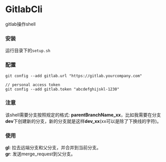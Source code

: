 # GitlabCli
gitlab操作shell


### 安装
运行目录下的`setup.sh`

### 配置
```
git config --add gitlab.url "https://gitlab.yourcompany.com"

// personal access token
git config --add gitlab.token "abcdefghijskl-1230" 
```
### 注意
该shell需要分支按照规定的格式: **parentBranchName_xx**，比如我需要在分支**dev**下创建新的分支，新的分支就是这样**dev_xx**(xx可以是除了下换线的字符)。
### 使用

**gl**: 拉去远端分支和父分支，并合并到当前分支。<br/>
**gr**: 发送merge_request到父分支。